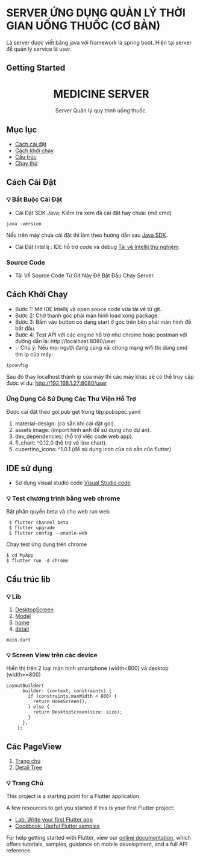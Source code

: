 # SERVER ỨNG DỤNG QUẢN LÝ THỜI GIAN UỐNG THUỐC (CƠ BẢN)

Là server được viết bằng java với framework là spring boot. Hiện tại server để quản lý service là user.

## Getting Started
<h1 align="center"> MEDICINE SERVER </h1>
<p align = "center">Server Quản lý quy trình uống thuốc.</p>

## Mục lục
- [Cách cài đặt](#install)
- [Cách khởi chạy](#run)
- [Cấu trúc](#lib)
- [Chạy thử](#demo)

## Cách Cài Đặt <a name = "install"></a>

### 💡 Bắt Buộc Cài Đặt
- Cài Đặt SDK Java: 
Kiểm tra xem đã cài đặt hay chưa: (mở cmd)
```
java -version
```
Nếu trên máy chưa cài đặt thì làm theo hướng dẫn sau [Java SDK](https://www.youtube.com/watch?v=IJ-PJbvJBGs).
- Cài Đặt Intellij : IDE hỗ trợ code và debug [Tải về Intellij thử nghiệm](https://www.jetbrains.com/idea/download/download-thanks.html?platform=windows).

### Source Code
- Tải Về Source Code Từ Git Này Để Bắt Đầu Chạy Server.

## Cách Khởi Chạy <a name = "run"></a>
- Bước 1: Mở IDE Intellij và open souce code vừa tải về từ git.
- Bước 2: Chờ thanh góc phải màn hình load xong package.
- Bước 3: Bấm vào button có dạng start ở góc trên bên phải màn hình để bắt đầu.
- Bước 4: Test API với các engine hỗ trợ như chrome hoặc postman với đường dẫn là: http://localhost:8080/user
- 💡 Chú ý: Nếu mọi người đang cùng xài chung mạng wifi thì dùng cmd tìm ip của máy:
```
ipconfig
```
Sau đó thay localhost thành ip của máy thì các máy khác sẽ có thể truy cập được ví dụ: http://192.168.1.27:8080/user
### Ứng Dụng Có Sử Dụng Các Thư Viện Hỗ Trợ
Được cài đặt theo gói pub get trong tệp pubspec.yaml
1. material-design: (có sẵn khi cài đặt gói).
2. assets image: (import hình ảnh để sử dụng cho dự án).
3. dev_dependencies: (hỗ trợ việc code web app).
4. fl_chart: ^0.12.0 (hỗ trợ vẽ line chart).
5. cupertino_icons: ^1.0.1 (để sử dụng icon của có sẵn của flutter).

## IDE sử dụng <a name = "ide"></a>
- Sử dụng visual studio code [Visual Studio code](https://code.visualstudio.com/)

### 💡 Test chương trình bằng web chrome
Bật phân quyền beta và cho web run web
```
 $ flutter channel beta
 $ flutter upgrade
 $ flutter config --enable-web
```

Chạy test ứng dụng trên chrome
```
$ cd MyApp
$ flutter run -d chrome
```
## Cấu trúc lib <a name="lib"></a>
### 💡 Lib
1. [DesktopScreen](#)
2. [Model](#)
3. [home](#)
4. [detail](#)

```main.dart```

### 💡 Screen View trên các device
Hiển thị trên 2 loại màn hình smartphone (width<800) và desktop (width>=800)
```
LayoutBuilder(
      builder: (context, constraints) {
        if (constraints.maxWidth < 800) {
          return HomeScreen();
        } else {
          return DesktopScreen(size: size);
        }
      },
    );
 ```
 
## Các PageView <a name="pageview"></a>
1. [Trang chủ](#home)
2. [Detail Tree](#detail)

### 💡 Trang Chủ <a name="home"></a>

This project is a starting point for a Flutter application.

A few resources to get you started if this is your first Flutter project:

- [Lab: Write your first Flutter app](https://flutter.dev/docs/get-started/codelab)
- [Cookbook: Useful Flutter samples](https://flutter.dev/docs/cookbook)

For help getting started with Flutter, view our
[online documentation](https://flutter.dev/docs), which offers tutorials,
samples, guidance on mobile development, and a full API reference.
